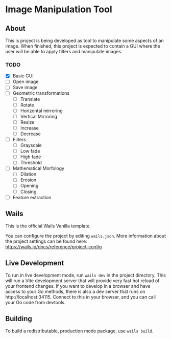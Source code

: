 # Image Manipulation Tool

## About

This is project is being developed as tool to manipulate some aspects of an image. When finished, this project is 
expected to contain a GUI where the user will be able to apply filters and manipulate images.

### TODO

- [X] Basic GUI
- [ ] Open image
- [ ] Save image
- [ ] Geometric transformations
  - [ ] Translate
  - [ ] Rotate
  - [ ] Horizontal mirroring
  - [ ] Vertical Mirroring
  - [ ] Resize
  - [ ] Increase
  - [ ] Decrease
- [ ] Filters
  - [ ] Grayscale
  - [ ] Low fade
  - [ ] High fade
  - [ ] Threshold
- [ ] Mathematical Morfology
  - [ ] Dilation
  - [ ] Erosion
  - [ ] Opening
  - [ ] Closing
- [ ] Feature extraction

## Wails

This is the official Wails Vanilla template.

You can configure the project by editing `wails.json`. More information about the project settings can be found
here: https://wails.io/docs/reference/project-config

## Live Development

To run in live development mode, run `wails dev` in the project directory. This will run a Vite development
server that will provide very fast hot reload of your frontend changes. If you want to develop in a browser
and have access to your Go methods, there is also a dev server that runs on http://localhost:34115. Connect
to this in your browser, and you can call your Go code from devtools.

## Building

To build a redistributable, production mode package, use `wails build`.
